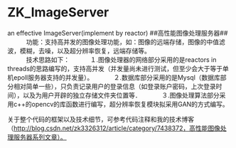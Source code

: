 # ZK_ImageServer
an effective ImageServer(implement by reactor)
##高性能图像处理服务器##<br/>
　　　功能：支持高并发的图像处理功能，如：图像的远端存储，图像的中值滤波，模糊，去噪，以及超分辨率恢复，远端存储等。<br />
　　　技术思路如下：
　　　１.图像处理器的网络部分采用的是reactors in threads的思路编写的，支持高并发（并发量尚未进行测试，但至少会大于等于单机epoll服务器支持的并发量）。
　　　２.数据库部分采用的是Mysql（数据库部分相对简单一些），只负责记录用户的登录信息（如登录账户密码，上次登录时间），以及为用户开辟的独立存储文件夹位置等．
　　　３.图像处理算法部分采用c++的opencv的库函数进行编写，超分辨率恢复模块拟采用GAN的方式编写。
  
关于整个代码的框架以及技术细节，可参考代码注释和我的技术博客（http://blog.csdn.net/zk3326312/article/category/7438372，高性能图像处理服务器系列文章）。
  
